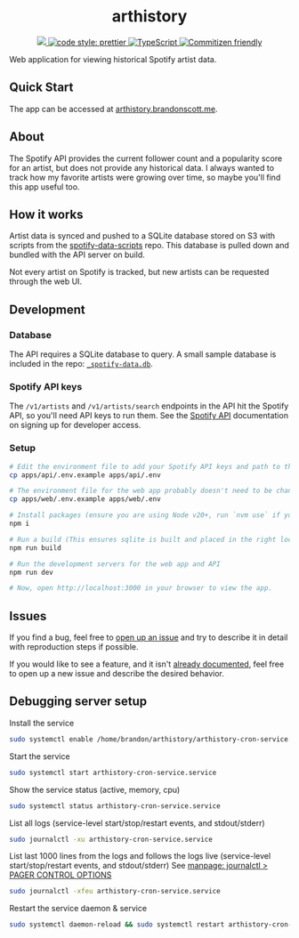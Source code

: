 <h1 align="center">arthistory</h1>

<p align="center">
   <a href="https://github.com/brandongregoryscott/arthistory/actions">
        <img src="https://github.com/brandongregoryscott/arthistory/actions/workflows/build.yml/badge.svg">
    </a>
    <a href="https://github.com/prettier/prettier">
        <img alt="code style: prettier" src="https://img.shields.io/badge/code_style-prettier-ff69b4.svg?style=flat-square"/>
    </a>
    <a href="http://www.typescriptlang.org/">
        <img alt="TypeScript" src="https://img.shields.io/badge/%3C%2F%3E-TypeScript-%230074c1.svg"/>
    </a>
    <a href="http://commitizen.github.io/cz-cli/">
        <img alt="Commitizen friendly" src="https://img.shields.io/badge/commitizen-friendly-brightgreen.svg"/>
    </a>
</p>

Web application for viewing historical Spotify artist data.

## Quick Start

The app can be accessed at [arthistory.brandonscott.me](https://arthistory.brandonscott.me).

## About

The Spotify API provides the current follower count and a popularity score for an artist, but does not provide any historical data. I always wanted to track how my favorite artists were growing over time, so maybe you'll find this app useful too.

## How it works

Artist data is synced and pushed to a SQLite database stored on S3 with scripts from the [spotify-data-scripts](https://github.com/brandongregoryscott/spotify-data-scripts) repo. This database is pulled down and bundled with the API server on build.

Not every artist on Spotify is tracked, but new artists can be requested through the web UI.

## Development

### Database

The API requires a SQLite database to query. A small sample database is included in the repo: [`_spotify-data.db`](./_spotify-data.db).

### Spotify API keys

The `/v1/artists` and `/v1/artists/search` endpoints in the API hit the Spotify API, so you'll need API keys to run them. See the [Spotify API](https://developer.spotify.com/documentation/web-api/tutorials/getting-started) documentation on signing up for developer access.

### Setup

```sh
# Edit the environment file to add your Spotify API keys and path to the SQLite database file
cp apps/api/.env.example apps/api/.env

# The environment file for the web app probably doesn't need to be changed.
cp apps/web/.env.example apps/web/.env

# Install packages (ensure you are using Node v20+, run `nvm use` if you have `nvm` installed.)
npm i

# Run a build (This ensures sqlite is built and placed in the right location in the monorepo)
npm run build

# Run the development servers for the web app and API
npm run dev

# Now, open http://localhost:3000 in your browser to view the app.
```

## Issues

If you find a bug, feel free to [open up an issue](https://github.com/brandongregoryscott/arthistory/issues/new) and try to describe it in detail with reproduction steps if possible.

If you would like to see a feature, and it isn't [already documented](https://github.com/brandongregoryscott/arthistory/issues?q=is%3Aissue+is%3Aopen+label%3Aenhancement), feel free to open up a new issue and describe the desired behavior.

## Debugging server setup

Install the service

```sh
sudo systemctl enable /home/brandon/arthistory/arthistory-cron-service.service
```

Start the service

```sh
sudo systemctl start arthistory-cron-service.service
```

Show the service status (active, memory, cpu)

```sh
sudo systemctl status arthistory-cron-service.service
```

List all logs (service-level start/stop/restart events, and stdout/stderr)

```sh
sudo journalctl -xu arthistory-cron-service.service
```

List last 1000 lines from the logs and follows the logs live (service-level start/stop/restart events, and stdout/stderr) See [manpage: journalctl > PAGER CONTROL OPTIONS](https://www.man7.org/linux/man-pages/man1/journalctl.1.html#PAGER_CONTROL_OPTIONS)

```sh
sudo journalctl -xfeu arthistory-cron-service.service
```

Restart the service daemon & service

```sh
sudo systemctl daemon-reload && sudo systemctl restart arthistory-cron-service.service
```